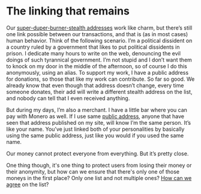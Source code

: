 # The linking that remains

Our [super-duper-burner-stealth addresses](2.22-stealth_addresses.md) work like charm, but there’s still one link possible between our transactions, and that is (as in most cases) human behavior. Think of the following scenario. I’m a political dissident on a country ruled by a government that likes to put political dissidents in prison. I dedicate many hours to write on the web, denouncing the evil doings of such tyrannical government. I’m not stupid and I don’t want them to knock on my door in the middle of the afternoon, so of course I do this anonymously, using an alias. To support my work, I have a public address for donations, so those that like my work can contribute. So far so good. We already know that even though that address doesn’t change, every time someone donates, their add will write a different stealth address on the list, and nobody can tell that I even received anything.

But during my days, I’m also a merchant. I have a little bar where you can pay with Monero as well. If I use same [public address](2.21-addresses.md), anyone that have seen that address published on my site, will know I’m the same person. It’s like your name. You’ve just linked both of your personalities by basically using the same public address, just like you would if you used the same name.

Our money cannot protect everyone from everything. But it’s pretty close.

One thing though, it's one thing to protect users from losing their money or their anonymity, but how can we ensure that there's only one of those moneys in the first place? Only one list and not multiple ones? [How can we agree](2.24-consensus.md) on the list?